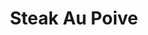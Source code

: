 ---
title: Steak Au Poive
time: 40Min
layout: /layouts/article.njk
txcolor: 498D37
bgcolor: CD8923
---